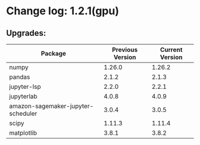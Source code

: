 # Change log: 1.2.1(gpu)

## Upgrades: 

Package | Previous Version | Current Version
---|---|---
numpy|1.26.0|1.26.2
pandas|2.1.2|2.1.3
jupyter-lsp|2.2.0|2.2.1
jupyterlab|4.0.8|4.0.9
amazon-sagemaker-jupyter-scheduler|3.0.4|3.0.5
scipy|1.11.3|1.11.4
matplotlib|3.8.1|3.8.2
